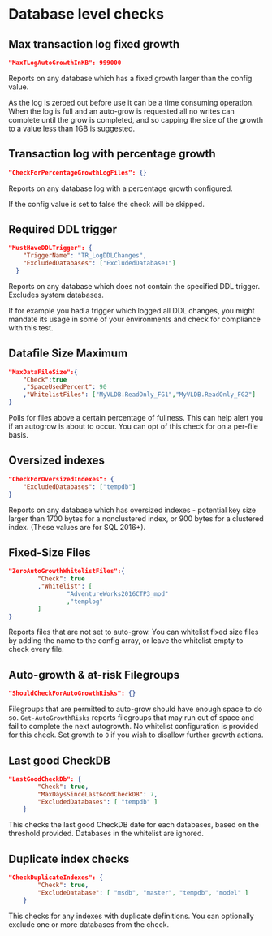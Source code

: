 # Database level checks

## Max transaction log fixed growth
```json
"MaxTLogAutoGrowthInKB": 999000
``` 

Reports on any database which has a fixed growth larger than the config value.

As the log is zeroed out before use it can be a time consuming operation.  When the log is full and an auto-grow is requested all no writes can complete until the grow is completed, and so capping the size of the growth to a value less than 1GB is suggested.

## Transaction log with percentage growth
```json
"CheckForPercentageGrowthLogFiles": {}
```

Reports on any database log with a percentage growth configured.

If the config value is set to false the check will be skipped.

## Required DDL trigger
```json
"MustHaveDDLTrigger": {
    "TriggerName": "TR_LogDDLChanges",
    "ExcludedDatabases": ["ExcludedDatabase1"]
  }
``` 

Reports on any database which does not contain the specified DDL trigger.  Excludes system databases.

If for example you had a trigger which logged all DDL changes, you might mandate its usage in some of your environments and check for compliance with this test.


## Datafile Size Maximum
```json
"MaxDataFileSize":{
    "Check":true
    ,"SpaceUsedPercent": 90
    ,"WhitelistFiles": ["MyVLDB.ReadOnly_FG1","MyVLDB.ReadOnly_FG2"]
}
```

Polls for files above a certain percentage of fullness. This can help alert you if an autogrow is about to occur. You can opt of this check for on a per-file basis. 

## Oversized indexes
```json
"CheckForOversizedIndexes": {
    "ExcludedDatabases": ["tempdb"]
}
```

Reports on any database which has oversized indexes - potential key size larger than 1700 bytes for a nonclustered index, or 900 bytes for a clustered index. (These values are for SQL 2016+).

## Fixed-Size Files  
```json
"ZeroAutoGrowthWhitelistFiles":{
        "Check": true
        ,"Whitelist": [
                "AdventureWorks2016CTP3_mod"
                ,"templog"
        ]
}
```

Reports files that are not set to auto-grow. You can whitelist fixed size files by adding the name to the config array, or leave the whitelist empty to check every file.

## Auto-growth & at-risk Filegroups
```json
"ShouldCheckForAutoGrowthRisks": {}
```
Filegroups that are permitted to auto-grow should have enough space to do so. `Get-AutoGrowthRisks` reports filegroups that may run out of space and fail to complete the next autogrowth. No whitelist configuration is provided for this check. Set growth to `0` if you wish to disallow further growth actions.

## Last good CheckDB
```json
"LastGoodCheckDb": {
        "Check": true,
        "MaxDaysSinceLastGoodCheckDB": 7,
        "ExcludedDatabases": [ "tempdb" ]
    }
```
This checks the last good CheckDB date for each databases, based on the threshold provided.  Databases in the whitelist are ignored.

## Duplicate index checks
```json
"CheckDuplicateIndexes": {
        "Check": true,
        "ExcludeDatabase": [ "msdb", "master", "tempdb", "model" ]
    }
```
This checks for any indexes with duplicate definitions.  You can optionally exclude one or more databases from the check.